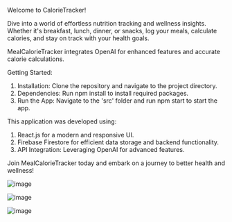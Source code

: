 Welcome to CalorieTracker!

Dive into a world of effortless nutrition tracking and wellness insights. Whether it's breakfast, lunch, dinner, or snacks, log your meals, calculate calories, and stay on track with your health goals.

MealCalorieTracker integrates OpenAI for enhanced features and accurate calorie calculations.

Getting Started:
1. Installation: Clone the repository and navigate to the project directory.
2. Dependencies: Run npm install to install required packages.
3. Run the App: Navigate to the 'src' folder and run npm start to start the app.

   
This application was developed using:
1. React.js for a modern and responsive UI.
2. Firebase Firestore for efficient data storage and backend functionality.
3. API Integration: Leveraging OpenAI for advanced features.
   
Join MealCalorieTracker today and embark on a journey to better health and wellness!

![image](https://github.com/Michgotj/CalorieTrackerApp/assets/142809781/dc9a1a4d-8bcc-43d9-b609-edc45ec9e92f)

![image](https://github.com/Michgotj/CalorieTrackerApp/assets/142809781/bbd91403-8b37-4cc1-bb0f-bbbff9486dc1)

![image](https://github.com/Michgotj/CalorieTrackerApp/assets/142809781/d03b12ea-3a0e-43c2-88ec-097ce854ace0)


